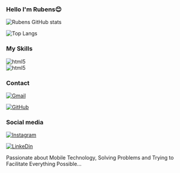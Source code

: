 ### Hello I'm Rubens😊

![Rubens GitHub stats](https://github-readme-stats.vercel.app/api?username=0rubens0&show_icons=true&theme=radical)

![Top Langs](https://github-readme-stats.vercel.app/api/top-langs/?username=0rubens0&exclude_repo=github-readme-stats,anuraghazra.github.io)

### My Skills
<div style="display: inline_block">
  <img align="center" alt="html5" src="https://img.shields.io/badge/Java-ED8B00?style=for-the-badge&logo=openjdk&logoColor=white"/><br>
  
  <img align="center" alt="html5" src="https://img.shields.io/badge/Dart-0175C2?style=for-the-badge&logo=dart&logoColor=white"/>
</div>

### Contact

[![Gmail](https://img.shields.io/badge/Gmail-D14836?style=for-the-badge&logo=gmail&logoColor=white)](https://mail.google.com/mail/u/1/?pli=1#inbox?compose=CllgCJZZzCrvcCdkjNDvPkLzsWvDHXVmtWqwzgVhhxBZhRDnbbbKPdHbdqdCfwgNxHbpztQFJBV)

[![GitHub](https://img.shields.io/badge/GitHub-100000?style=for-the-badge&logo=github&logoColor=white)](https://github.com/0rubens0)

### Social media

[![Instagram](https://img.shields.io/badge/Instagram-E4405F?style=for-the-badge&logo=instagram&logoColor=white)](https://www.instagram.com/rubens_golfett/)

[![LinkeDin](https://img.shields.io/badge/LinkedIn-0077B5?style=for-the-badge&logo=linkedin&logoColor=white)](https://www.linkedin.com/in/rubens-golfett-83959332a/)


Passionate about Mobile Technology, Solving Problems and Trying to Facilitate Everything Possible...

